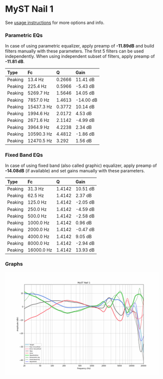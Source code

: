 # MyST Nail 1
See [usage instructions](https://github.com/jaakkopasanen/AutoEq#usage) for more options and info.

### Parametric EQs
In case of using parametric equalizer, apply preamp of **-11.89dB** and build filters manually
with these parameters. The first 5 filters can be used independently.
When using independent subset of filters, apply preamp of **-11.81 dB**.

| Type    | Fc         |      Q | Gain      |
|:--------|:-----------|:-------|:----------|
| Peaking | 13.4 Hz    | 0.2666 | 11.41 dB  |
| Peaking | 225.4 Hz   | 0.5966 | -5.43 dB  |
| Peaking | 5269.7 Hz  | 1.5646 | 14.05 dB  |
| Peaking | 7857.0 Hz  | 1.4613 | -14.00 dB |
| Peaking | 15437.3 Hz | 0.3772 | 10.14 dB  |
| Peaking | 1994.6 Hz  | 2.0172 | 4.53 dB   |
| Peaking | 2671.6 Hz  | 2.1142 | -4.99 dB  |
| Peaking | 3964.9 Hz  | 4.2238 | 2.34 dB   |
| Peaking | 10590.3 Hz | 4.4812 | -1.86 dB  |
| Peaking | 12470.5 Hz | 3.292  | 1.56 dB   |

### Fixed Band EQs
In case of using fixed band (also called graphic) equalizer, apply preamp of **-14.08dB**
(if available) and set gains manually with these parameters.

| Type    | Fc         |      Q | Gain     |
|:--------|:-----------|:-------|:---------|
| Peaking | 31.3 Hz    | 1.4142 | 10.51 dB |
| Peaking | 62.5 Hz    | 1.4142 | 2.37 dB  |
| Peaking | 125.0 Hz   | 1.4142 | -2.05 dB |
| Peaking | 250.0 Hz   | 1.4142 | -4.59 dB |
| Peaking | 500.0 Hz   | 1.4142 | -2.58 dB |
| Peaking | 1000.0 Hz  | 1.4142 | 0.96 dB  |
| Peaking | 2000.0 Hz  | 1.4142 | -0.47 dB |
| Peaking | 4000.0 Hz  | 1.4142 | 9.05 dB  |
| Peaking | 8000.0 Hz  | 1.4142 | -2.94 dB |
| Peaking | 16000.0 Hz | 1.4142 | 13.93 dB |

### Graphs
![](./MyST%20Nail%201.png)